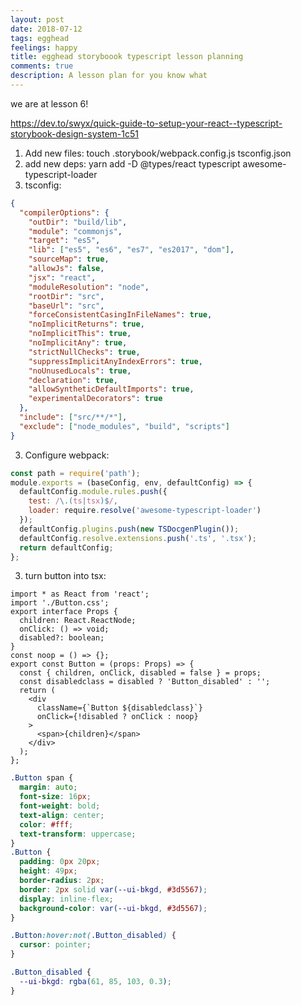 ```yaml
---
layout: post
date: 2018-07-12
tags: egghead
feelings: happy
title: egghead storyboook typescript lesson planning
comments: true
description: A lesson plan for you know what
---
```



we are at lesson 6!

https://dev.to/swyx/quick-guide-to-setup-your-react--typescript-storybook-design-system-1c51

1. Add new files: touch .storybook/webpack.config.js tsconfig.json
2. add new deps: yarn add -D @types/react typescript awesome-typescript-loader
3. tsconfig:

```json
{
  "compilerOptions": {
    "outDir": "build/lib",
    "module": "commonjs",
    "target": "es5",
    "lib": ["es5", "es6", "es7", "es2017", "dom"],
    "sourceMap": true,
    "allowJs": false,
    "jsx": "react",
    "moduleResolution": "node",
    "rootDir": "src",
    "baseUrl": "src",
    "forceConsistentCasingInFileNames": true,
    "noImplicitReturns": true,
    "noImplicitThis": true,
    "noImplicitAny": true,
    "strictNullChecks": true,
    "suppressImplicitAnyIndexErrors": true,
    "noUnusedLocals": true,
    "declaration": true,
    "allowSyntheticDefaultImports": true,
    "experimentalDecorators": true
  },
  "include": ["src/**/*"],
  "exclude": ["node_modules", "build", "scripts"]
}

```

3. Configure webpack: 

```js
const path = require('path');
module.exports = (baseConfig, env, defaultConfig) => {
  defaultConfig.module.rules.push({
    test: /\.(ts|tsx)$/,
    loader: require.resolve('awesome-typescript-loader')
  });
  defaultConfig.plugins.push(new TSDocgenPlugin());
  defaultConfig.resolve.extensions.push('.ts', '.tsx');
  return defaultConfig;
};
```

3. turn button into tsx:

```tsx
import * as React from 'react';
import './Button.css';
export interface Props {
  children: React.ReactNode;
  onClick: () => void;
  disabled?: boolean;
}
const noop = () => {};
export const Button = (props: Props) => {
  const { children, onClick, disabled = false } = props;
  const disabledclass = disabled ? 'Button_disabled' : '';
  return (
    <div
      className={`Button ${disabledclass}`}
      onClick={!disabled ? onClick : noop}
    >
      <span>{children}</span>
    </div>
  );
};

```

```css
.Button span {
  margin: auto;
  font-size: 16px;
  font-weight: bold;
  text-align: center;
  color: #fff;
  text-transform: uppercase;
}
.Button {
  padding: 0px 20px;
  height: 49px;
  border-radius: 2px;
  border: 2px solid var(--ui-bkgd, #3d5567);
  display: inline-flex;
  background-color: var(--ui-bkgd, #3d5567);
}

.Button:hover:not(.Button_disabled) {
  cursor: pointer;
}

.Button_disabled {
  --ui-bkgd: rgba(61, 85, 103, 0.3);
}
```

